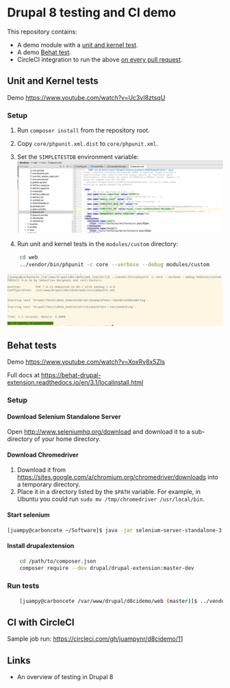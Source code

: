 # Drupal 8 testing and CI demo

This repository contains:

- A demo module with a [unit and kernel test](web/modules/custom/demo_module/tests/src).
- A demo [Behat test](tests).
- CircleCI integration to run the above [on every pull request](https://circleci.com/gh/juampynr/d8cidemo).

## Unit and Kernel tests

Demo https://www.youtube.com/watch?v=Uc3vI8ztsqU

### Setup
1. Run `composer install` from the repository root.
2. Copy `core/phpunit.xml.dist` to `core/phpunit.xml`.
3. Set the `SIMPLETESTDB` environment variable:
![](docs/images/phpunit.png)

4. Run unit and kernel tests in the `modules/custom` directory:
```bash
    cd web
    ../vendor/bin/phpunit -c core --verbose --debug modules/custom
```
![](docs/images/phpunit-run.png)

## Behat tests

Demo https://www.youtube.com/watch?v=XoxRv8x5ZIs

Full docs at https://behat-drupal-extension.readthedocs.io/en/3.1/localinstall.html

### Setup

#### Download Selenium Standalone Server

Open http://www.seleniumhq.org/download and download it to a sub-directory of your home directory.

#### Download Chromedriver

1. Download it from https://sites.google.com/a/chromium.org/chromedriver/downloads into a temporary directory.
2. Place it in a directory listed by the `$PATH` variable. For example, in Ubuntu you could
run `sudo mv /tmp/chromedriver /usr/local/bin`.

#### Start selenium
```bash
[juampy@carboncete ~/Software]$ java -jar selenium-server-standalone-3.6.0.jar
```

#### Install drupalextension
```bash
    cd /path/to/composer.json
    composer require --dev drupal/drupal-extension:master-dev
```

### Run tests
```bash
    [juampy@carboncete /var/www/drupal/d8cidemo/web (master)]$ ../vendor/bin/behat --verbose -c ../tests/behat.yml
```
 
## CI with CircleCI

Sample job run: https://circleci.com/gh/juampynr/d8cidemo/11

## Links
- An overview of testing in Drupal 8
